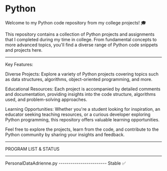 # Python
 Welcome to my Python code repository from my college projects! 🎓

This repository contains a collection of Python projects and assignments that I completed during my time in college. 
From fundamental concepts to more advanced topics, you'll find a diverse range of Python code snippets and projects here.

************************************************************************************

Key Features:

Diverse Projects: Explore a variety of Python projects covering topics such as data structures, algorithms, object-oriented programming, and more.

Educational Resources: Each project is accompanied by detailed comments and documentation, providing insights into the code structure, algorithms used, and problem-solving approaches.

Learning Opportunities: Whether you're a student looking for inspiration, an educator seeking teaching resources, or a curious developer exploring Python programming, this repository offers valuable learning opportunities.

Feel free to explore the projects, learn from the code, and contribute to the Python community by sharing your insights and feedback.

************************************************************************************

PROGRAM LIST & STATUS
************************************************************************************

PersonalDataAdrienne.py ------------------------ Stable ✅

